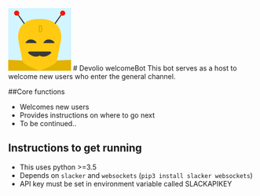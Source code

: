 
<img src = "https://raw.githubusercontent.com/DevolioDevChat/devolio-slackbot/master/assets/img/bot_logo.png" alt="Image of the bot" height="128px" width="128px"/>
# Devolio welcomeBot
This bot serves as a host to welcome new users who enter the general channel.

##Core functions
- Welcomes new users
- Provides instructions on where to go next
- To be continued..

## Instructions to get running
- This uses python >=3.5
- Depends on `slacker` and `websockets` (`pip3 install slacker websockets`)
- API key must be set in environment variable called SLACKAPIKEY
